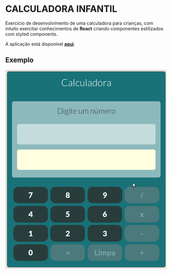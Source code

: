 # **CALCULADORA INFANTIL**

Exercício de desenvolvimento de uma calculadora para crianças, com intuito
exercitar conhecimentos de **React** criando componentes estilizados com styled
components.

A aplicação está disponível [**aqui**](calculadorainfantil.netlify.app).

## **Exemplo**

![Calculadora](./example.gif)
